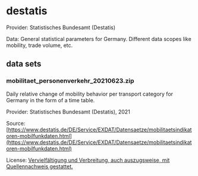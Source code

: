 # destatis
Provider: Statistisches Bundesamt (Destatis)

Data: General statistical parameters for Germany. Different data scopes like mobility, trade volume, etc.

## data sets
### mobilitaet_personenverkehr_20210623.zip
Daily relative change of mobility behavior per transport category for Germany in the form of a time table.

Provider: Statistisches Bundesamt (Destatis), 2021

Source: [https://www.destatis.de/DE/Service/EXDAT/Datensaetze/mobilitaetsindikatoren-mobilfunkdaten.html](https://www.destatis.de/DE/Service/EXDAT/Datensaetze/mobilitaetsindikatoren-mobilfunkdaten.html)

License: [Vervielfältigung und Verbreitung, auch auszugsweise, mit Quellennachweis gestattet.](https://www.destatis.de/DE/Service/Impressum/copyright-allgemein.html)
